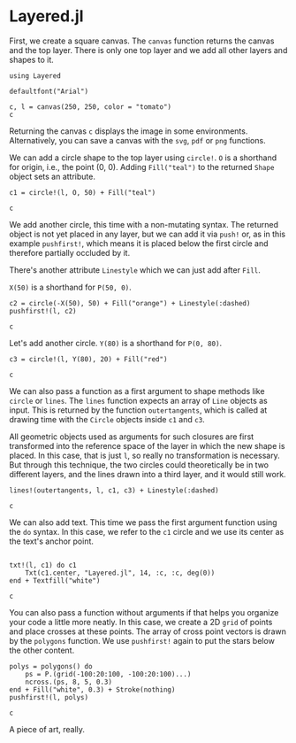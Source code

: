 # Layered.jl

First, we create a square canvas. The `canvas` function returns the canvas and the top layer.
There is only one top layer and we add all other layers and shapes to it.

```@example tut
using Layered

defaultfont("Arial")

c, l = canvas(250, 250, color = "tomato")
c
```

Returning the canvas `c` displays the image in some environments. Alternatively, you can save a canvas with the `svg`, `pdf` or `png` functions.

We can add a circle shape to the top layer using `circle!`. `O` is a shorthand for origin, i.e., the point (0, 0). Adding `Fill("teal")` to the returned `Shape` object sets an attribute.

```@example tut
c1 = circle!(l, O, 50) + Fill("teal")

c
```

We add another circle, this time with a non-mutating syntax. The returned object is not yet placed in any layer, but we can add it via `push!` or, as in this example `pushfirst!`, which means it is placed below the first circle and therefore partially occluded by it.

There's another attribute `Linestyle` which we can just add after `Fill`.

`X(50)` is a shorthand for `P(50, 0)`.

```@example tut
c2 = circle(-X(50), 50) + Fill("orange") + Linestyle(:dashed)
pushfirst!(l, c2)

c
```

Let's add another circle. `Y(80)` is a shorthand for `P(0, 80)`.

```@example tut
c3 = circle!(l, Y(80), 20) + Fill("red")

c
```

We can also pass a function as a first argument to shape methods like `circle` or `lines`. The `lines` function expects an array of `Line` objects as input. This is returned by the function `outertangents`, which is called at drawing time with the `Circle` objects inside `c1` and `c3`.

 All geometric objects used as arguments for such closures are first transformed into the reference space of the layer in which the new shape is placed. In this case, that is just `l`, so really no transformation is necessary. But through this technique, the two circles could theoretically be in two different layers, and the lines drawn into a third layer, and it would still work.

```@example tut
lines!(outertangents, l, c1, c3) + Linestyle(:dashed)

c
```

We can also add text. This time we pass the first argument function using the `do` syntax. In this case, we refer to the `c1` circle and we use its center as the text's anchor point.

```@example tut

txt!(l, c1) do c1
    Txt(c1.center, "Layered.jl", 14, :c, :c, deg(0))
end + Textfill("white")

c
```

You can also pass a function without arguments if that helps you organize your code a little more neatly. In this case, we create a 2D `grid` of points and place crosses at these points. The array of cross point vectors is drawn by the `polygons` function. We use `pushfirst!` again to put the stars below the other content.

```@example tut
polys = polygons() do
    ps = P.(grid(-100:20:100, -100:20:100)...)
    ncross.(ps, 8, 5, 0.3)
end + Fill("white", 0.3) + Stroke(nothing)
pushfirst!(l, polys)

c
```

A piece of art, really.



